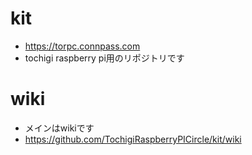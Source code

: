 # kit
* https://torpc.connpass.com
* tochigi raspberry pi用のリポジトリです

# wiki
* メインはwikiです
* https://github.com/TochigiRaspberryPICircle/kit/wiki
